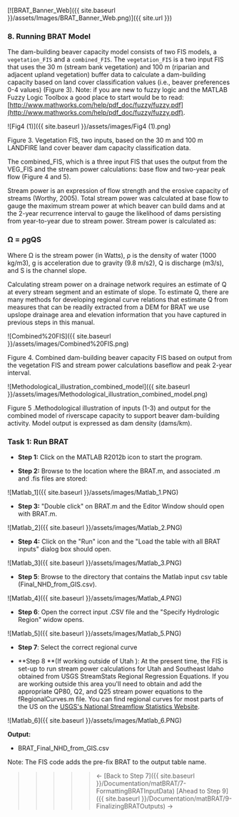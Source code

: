 [![BRAT_Banner_Web]({{ site.baseurl }}/assets/Images/BRAT_Banner_Web.png)]({{ site.url }})

### 8. Running BRAT Model

The dam-building beaver capacity model consists of two FIS models, a `vegetation_FIS` and a `combined_FIS`. The `vegetation_FIS`  is a two input FIS that uses the 30 m (stream bank vegetation) and 100 m (riparian and adjacent upland vegetation) buffer data to calculate a dam-building capacity based on land cover classification values (i.e., beaver preferences 0-4 values) (Figure 3). Note: if you are new to fuzzy logic and the MATLAB Fuzzy Logic Toolbox a good place to start would be to read: [http://www.mathworks.com/help/pdf_doc/fuzzy/fuzzy.pdf](http://www.mathworks.com/help/pdf_doc/fuzzy/fuzzy.pdf).

![Fig4 (1)]({{ site.baseurl }}/assets/images/Fig4 (1).png)

Figure 3. Vegetation FIS, two inputs, based on the 30 m and 100 m LANDFIRE land cover beaver dam capacity classification data. 

The combined_FIS, which is a three input FIS that uses the output from the VEG_FIS and the stream power calculations: base flow and two-year peak flow (Figure 4 and 5).

Stream power is an expression of flow strength and the erosive capacity of streams  (Worthy, 2005). Total stream power was calculated at base flow to gauge the maximum stream power at which beaver can build dams and at the 2-year recurrence interval to gauge the likelihood of dams persisting from year-to-year due to stream power. Stream power is calculated as:

### Ω = ρgQS

Where Ω is the stream power (in Watts), ρ is the density of water (1000 kg/m3), g is acceleration due to gravity (9.8 m/s2), Q is discharge (m3/s), and S is the channel slope. 

Calculating stream power on a drainage network requires an estimate of Q at every stream segment and an estimate of slope. To estimate Q, there are many methods for developing regional curve relations that estimate Q from measures that can be readily extracted from a DEM for BRAT we use upslope drainage area and elevation information that you have captured in previous steps in this manual.

![Combined%20FIS]({{ site.baseurl }}/assets/images/Combined%20FIS.png)

Figure 4. Combined dam-building beaver capacity FIS based on output from the vegetation FIS and stream power calculations baseflow and peak 2-year interval.

![Methodological_illustration_combined_model]({{ site.baseurl }}/assets/images/Methodological_illustration_combined_model.png)

Figure 5 .Methodological illustration of inputs (1-3) and output for the combined model of riverscape capacity to support beaver dam-building activity. Model output is expressed as dam density (dams/km).

### Task 1: Run BRAT

- **Step 1:** Click on the MATLAB R2012b icon to start the program.


- **Step 2:** Browse to the location where the BRAT.m, and associated .m and .fis files are stored:

![Matlab_1]({{ site.baseurl }}/assets/images/Matlab_1.PNG)

- **Step 3:** "Double click" on BRAT.m and the Editor Window should open with BRAT.m.

![Matlab_2]({{ site.baseurl }}/assets/images/Matlab_2.PNG)

-   **Step 4:** Click on the "Run" icon and the "Load the table with all BRAT inputs" dialog box should open.

![Matlab_3]({{ site.baseurl }}/assets/images/Matlab_3.PNG)

- **Step 5**: Browse to the directory that contains the Matlab input csv table (Final_NHD_from_GIS.csv).

![Matlab_4]({{ site.baseurl }}/assets/images/Matlab_4.PNG)

- **Step 6**: Open the correct input .CSV file and the "Specify Hydrologic Region" widow opens.

![Matlab_5]({{ site.baseurl }}/assets/images/Matlab_5.PNG)

- **Step 7**: Select the correct regional curve 


- **Step 8 **(If working outside of Utah ): At the present time, the FIS is set-up to run stream power calculations for Utah and Southeast Idaho obtained from USGS StreamStats Regional Regression Equations.  If you are working outside this area you'll need to obtain and add the appropriate QP80, Q2, and Q25 stream power equations to the fRegionalCurves.m file.  You can find regional curves for most parts of the US on the [USGS's National Streamflow Statistics Website](http://water.usgs.gov/osw/programs/nss/pubs.html).

![Matlab_6]({{ site.baseurl }}/assets/images/Matlab_6.PNG)

**Output:**

- BRAT_Final_NHD_from_GIS.csv

Note: The FIS code adds the pre-fix BRAT to the output table name.



> > > > > <- [Back to Step 7]({{ site.baseurl }}/Documentation/matBRAT/7-FormattingBRATInputData)        [Ahead to Step 9]({{ site.baseurl }}/Documentation/matBRAT/9-FinalizingBRATOutputs) ->